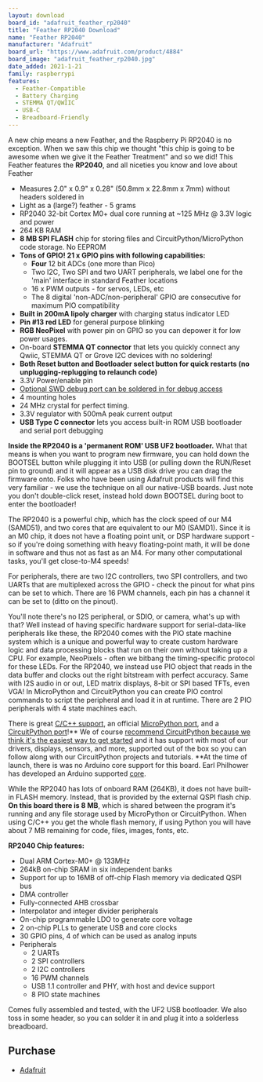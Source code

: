 ```yaml
---
layout: download
board_id: "adafruit_feather_rp2040"
title: "Feather RP2040 Download"
name: "Feather RP2040"
manufacturer: "Adafruit"
board_url: "https://www.adafruit.com/product/4884"
board_image: "adafruit_feather_rp2040.jpg"
date_added: 2021-1-21
family: raspberrypi
features:
  - Feather-Compatible
  - Battery Charging
  - STEMMA QT/QWIIC
  - USB-C
  - Breadboard-Friendly
---
```


A new chip means a new Feather, and the Raspberry Pi RP2040 is no exception. When we saw this chip we thought "this chip is going to be awesome when we give it the Feather Treatment" and so we did! This Feather features the **RP2040**, and all niceties you know and love about Feather
* Measures 2.0" x 0.9" x 0.28" (50.8mm x 22.8mm x 7mm) without headers soldered in
* Light as a (large?) feather - 5 grams
* RP2040 32-bit Cortex M0+ dual core running at ~125 MHz @ 3.3V logic and power
* 264 KB RAM
* **8 MB SPI FLASH** chip for storing files and CircuitPython/MicroPython code storage. No EEPROM
* **Tons of GPIO! 21 x GPIO pins with following capabilities:**
  * **Four** 12 bit ADCs (one more than Pico)
  * Two I2C, Two SPI and two UART peripherals, we label one for the 'main' interface in standard Feather locations
  * 16 x PWM outputs - for servos, LEDs, etc
  * The 8 digital 'non-ADC/non-peripheral' GPIO are consecutive for maximum PIO compatibility
* **Built in 200mA lipoly charger** with charging status indicator LED
* **Pin #13 red LED** for general purpose blinking
* **RGB NeoPixel** with power pin on GPIO so you can depower it for low power usages.
* On-board **STEMMA QT connector** that lets you quickly connect any Qwiic, STEMMA QT or Grove I2C devices with no soldering!
* **Both Reset button and Bootloader select button for quick restarts (no unplugging-replugging to relaunch code)**
* 3.3V Power/enable pin
* [Optional SWD debug port can be soldered in for debug access](https://www.adafruit.com/product/752)
* 4 mounting holes
* 24 MHz crystal for perfect timing.
* 3.3V regulator with 500mA peak current output
* **USB Type C connector** lets you access built-in ROM USB bootloader and serial port debugging


**Inside the RP2040 is a 'permanent ROM' USB UF2 bootloader.** What that means is when you want to program new firmware, you can hold down the BOOTSEL button while plugging it into USB (or pulling down the RUN/Reset pin to ground) and it will appear as a USB disk drive you can drag the firmware onto. Folks who have been using Adafruit products will find this very familiar - we use the technique on all our native-USB boards. Just note you don't double-click reset, instead hold down BOOTSEL during boot to enter the bootloader!


The RP2040 is a powerful chip, which has the clock speed of our M4 (SAMD51), and two cores that are equivalent to our M0 (SAMD1). Since it is an M0 chip, it does not have a floating point unit, or DSP hardware support - so if you're doing something with heavy floating-point math, it will be done in software and thus not as fast as an M4. For many other computational tasks, you'll get close-to-M4 speeds!


For peripherals, there are two I2C controllers, two SPI controllers, and two UARTs that are multiplexed across the GPIO - check the pinout for what pins can be set to which. There are 16 PWM channels, each pin has a channel it can be set to (ditto on the pinout).


You'll note there's no I2S peripheral, or SDIO, or camera, what's up with that? Well instead of having specific hardware support for serial-data-like peripherals like these, the RP2040 comes with the PIO state machine system which is a unique and powerful way to create custom hardware logic and data processing blocks that run on their own without taking up a CPU. For example, NeoPixels - often we bitbang the timing-specific protocol for these LEDs. For the RP2040, we instead use PIO object that reads in the data buffer and clocks out the right bitstream with perfect accuracy. Same with I2S audio in or out, LED matrix displays, 8-bit or SPI based TFTs, even VGA! In MicroPython and CircuitPython you can create PIO control commands to script the peripheral and load it in at runtime. There are 2 PIO peripherals with 4 state machines each.

 There is great [C/C++ support](https://github.com/raspberrypi/pico-sdk), an official [MicroPython port](https://github.com/raspberrypi/micropython), and a [CircuitPython port](/downloads)!** We of course [recommend CircuitPython because we think it's the easiest way to get started](https://learn.adafruit.com/welcome-to-circuitpython) and it has support with most of our drivers, displays, sensors, and more, supported out of the box so you can follow along with our CircuitPython projects and tutorials. **At the time of launch, there is was no Arduino core support for this board. Earl Philhower has developed an Arduino supported [core](https://github.com/earlephilhower/arduino-pico).

While the RP2040 has lots of onboard RAM (264KB), it does not have built-in FLASH memory. Instead, that is provided by the external QSPI flash chip. **On this board there is 8 MB**, which is shared between the program it's running and any file storage used by MicroPython or CircuitPython. When using C/C++ you get the whole flash memory, if using Python you will have about 7 MB remaining for code, files, images, fonts, etc.

**RP2040 Chip features:**
* Dual ARM Cortex-M0+ @ 133MHz
* 264kB on-chip SRAM in six independent banks
* Support for up to 16MB of off-chip Flash memory via dedicated QSPI bus
* DMA controller
* Fully-connected AHB crossbar
* Interpolator and integer divider peripherals
* On-chip programmable LDO to generate core voltage
* 2 on-chip PLLs to generate USB and core clocks
* 30 GPIO pins, 4 of which can be used as analog inputs
* Peripherals
  * 2 UARTs
  * 2 SPI controllers
  * 2 I2C controllers
  * 16 PWM channels
  * USB 1.1 controller and PHY, with host and device support
  * 8 PIO state machines

Comes fully assembled and tested, with the UF2 USB bootloader. We also toss in some header, so you can solder it in and plug it into a solderless breadboard.

## Purchase

* [Adafruit](https://www.adafruit.com/product/4884)
